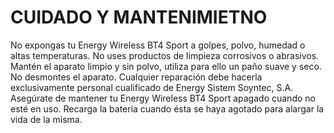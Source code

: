 <h1>CUIDADO Y MANTENIMIETNO</H1>

No expongas tu Energy Wireless BT4 Sport a golpes, polvo, humedad o altas temperaturas.
No uses productos de limpieza corrosivos o abrasivos.
Mantén el aparato limpio y sin polvo, utiliza para ello un paño suave y seco.
No desmontes el aparato. Cualquier reparación debe hacerla exclusivamente personal cualificado de Energy Sistem Soyntec, S.A.
Asegúrate de mantener tu Energy Wireless BT4 Sport apagado cuando no esté en uso.
Recarga la batería cuando ésta se haya agotado para alargar la vida de la misma.
